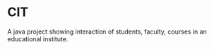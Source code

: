 # CIT
A java project showing interaction of students, faculty, courses in an educational institute.
